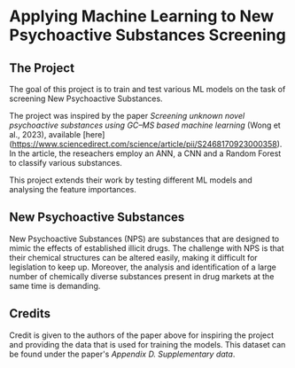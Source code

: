 # Applying Machine Learning to New Psychoactive Substances Screening

## The Project
The goal of this project is to train and test various ML models on the task of screening New Psychoactive Substances.

The project was inspired by the paper _Screening unknown novel psychoactive substances using GC–MS based machine learning_ (Wong et al., 2023), available [here] (https://www.sciencedirect.com/science/article/pii/S2468170923000358).
In the article, the reseachers employ an ANN, a CNN and a Random Forest to classify various substances. 

This project extends their work by testing different ML models and analysing the feature importances.

## New Psychoactive Substances
New Psychoactive Substances (NPS) are substances that are designed to mimic the effects of established illicit drugs. 
The challenge with NPS is that their chemical structures can be altered easily, making it difficult for legislation to keep up. 
Moreover, the analysis and identification of a large number of chemically diverse substances present in drug markets at the same time is demanding.

## Credits
Credit is given to the authors of the paper above for inspiring the project and providing the data that is used for training the models. This dataset can be found under the paper's _Appendix D. Supplementary data_. 

